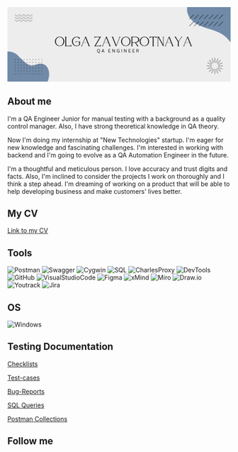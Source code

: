 [![Header](https://github.com/Zavorotnaya/Zavorotnaya/blob/main/assets/Git%20Hub%20Header.png)](https://github.com/Zavorotnaya)

## About me 
I'm a QA Engineer Junior for manual testing with a background as a
quality control manager. Also, I have strong theoretical knowledge in QA
theory.

Now I'm doing my internship at "New Technologies" startup. I'm eager for
new knowledge and fascinating challenges. I'm interested in working with
backend and I'm going to evolve as a QA Automation Engineer in the
future.

I'm a thoughtful and meticulous person. I love accuracy and trust digits
and facts. Also, I'm inclined to consider the projects I work on thoroughly
and I think a step ahead.
I'm dreaming of working on a product that will be able to help developing
business and make customers' lives better.

## My CV
[Link to my CV](https://drive.google.com/file/d/1yzFhdkEbCF1F7hYwJpsXspuKe1WQqkfk/view?usp=sharing)

## Tools

![Postman](https://img.shields.io/badge/-Postman-000000?style=flat-square&logo=Postman)
![Swagger](https://img.shields.io/badge/-Swagger-000000?style=flat-square&logo=Swagger)
![Cygwin](https://img.shields.io/badge/-Cygwin-000000?style=flat-square&logo=Cygwin)
![SQL](https://img.shields.io/badge/-SQL-000000?style=flat-square&logo=MySQl)
![CharlesProxy](https://img.shields.io/badge/-CharlesProxy-000000?style=flat-square&logo=CharlesProxy)
![DevTools](https://img.shields.io/badge/-DevTools-000000?style=flat-square&logo=appveyor)
![GitHub](https://img.shields.io/badge/-GitHub-000000?style=flat-square&logo=GitHub)
![VisualStudioCode](https://img.shields.io/badge/-VisualStudioCode-000000?style=flat-square&logo=VisualStudioCode&logoColor=FFD700)
![Figma](https://img.shields.io/badge/-Figma-000000?style=flat-square&logo=Figma)
![xMind](https://img.shields.io/badge/-xMind-000000?style=flat-square&logo=xMind)
![Miro](https://img.shields.io/badge/-Miro-000000?style=flat-square&logo=Miro&logoColor=6A5ACD)
![Draw.io](https://img.shields.io/badge/-Draw.io-000000?style=flat-square&logo=Draw.io)
![Youtrack](https://img.shields.io/badge/-Youtrack-000000?style=flat-square&logo=Youtrack)
![Jira](https://img.shields.io/badge/-Jira-000000?style=flat-square&logo=Jira&logoColor=FF8C00)

## OS
![Windows](https://img.shields.io/badge/-Windows-000000?style=flat-square&logo=Windows&logoColor=FF8C00)

## Testing Documentation
[Checklists]()

[Test-cases]()

[Bug-Reports]()

[SQL Queries]()

[Postman Collections]()

## Follow me

